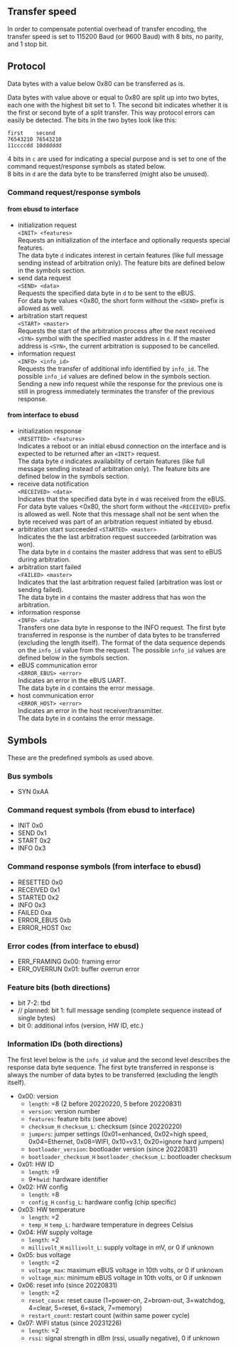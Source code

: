 ## Transfer speed

In order to compensate potential overhead of transfer encoding, the transfer speed is set to 115200 Baud (or 9600 Baud)
with 8 bits, no parity, and 1 stop bit.


## Protocol
Data bytes with a value below 0x80 can be transferred as is.

Data bytes with value above or equal to 0x80 are split up into two bytes, each one with the highest bit set to 1.
The second bit indicates whether it is the first or second byte of a split transfer. This way protocol errors can easily be detected.
The bits in the two bytes look like this:

```
first    second
76543210 76543210
11ccccdd 10dddddd
```
4 bits in `c` are used for indicating a special purpose and is set to one of the command request/response symbols as stated below.  
8 bits in `d` are the data byte to be transferred (might also be unused).

### Command request/response symbols

#### from ebusd to interface
 * initialization request  
   `<INIT> <features>`  
   Requests an initialization of the interface and optionally requests special features.  
   The data byte `d` indicates interest in certain features (like full message sending instead of arbitration only).
   The feature bits are defined below in the symbols section.
 * send data request  
   `<SEND> <data>`  
   Requests the specified data byte in `d` to be sent to the eBUS.  
   For data byte values <0x80, the short form without the `<SEND>` prefix is allowed as well.
 * arbitration start request  
   `<START> <master>`  
   Requests the start of the arbitration process after the next received `<SYN>` symbol with the specified master address in `d`.
   If the master address is `<SYN>`, the current arbitration is supposed to be cancelled.
 * information request  
  `<INFO> <info_id>`  
   Requests the transfer of additional info identified by `info_id`.
   The possible `info_id` values are defined below in the symbols section.
   Sending a new info request while the response for the previous one is still in progress immediately terminates the
   transfer of the previous response.

#### from interface to ebusd
  * initialization response  
    `<RESETTED> <features>`  
    Indicates a reboot or an initial ebusd connection on the interface and is expected to be returned after an `<INIT`> request.  
    The data byte `d` indicates availability of certain features (like full message sending instead of arbitration only).
    The feature bits are defined below in the symbols section.
  * receive data notification  
    `<RECEIVED> <data>`  
    Indicates that the specified data byte in `d` was received from the eBUS.  
    For data byte values <0x80, the short form without the `<RECEIVED>` prefix is allowed as well.
    Note that this message shall not be sent when the byte received was part of an arbitration request initiated by ebusd.
  * arbitration start succeeded
    `<STARTED> <master>`  
    Indicates the the last arbitration request succeeded (arbitration was won).  
    The data byte in `d` contains the master address that was sent to eBUS during arbitration.
  * arbitration start failed  
    `<FAILED> <master>`  
    Indicates that the last arbitration request failed (arbitration was lost or sending failed).  
    The data byte in `d` contains the master address that has won the arbitration.
  * information response  
    `<INFO> <data>`  
    Transfers one data byte in response to the INFO request. The first byte transferred in response is the number of
    data bytes to be transferred (excluding the length itself). The format of the data sequence depends on the `info_id`
    value from the request.
    The possible `info_id` values are defined below in the symbols section.
  * eBUS communication error  
    `<ERROR_EBUS> <error>`  
    Indicates an error in the eBUS UART.  
    The data byte in `d` contains the error message.
  * host communication error  
    `<ERROR_HOST> <error>`  
    Indicates an error in the host receiver/transmitter.  
    The data byte in `d` contains the error message.


## Symbols

These are the predefined symbols as used above.

### Bus symbols
 * SYN 0xAA

### Command request symbols (from ebusd to interface)
 * INIT 0x0
 * SEND 0x1
 * START 0x2
 * INFO 0x3

### Command response symbols (from interface to ebusd)
 * RESETTED 0x0
 * RECEIVED 0x1
 * STARTED 0x2
 * INFO 0x3
 * FAILED 0xa
 * ERROR_EBUS 0xb
 * ERROR_HOST 0xc

### Error codes (from interface to ebusd)
 * ERR_FRAMING 0x00: framing error
 * ERR_OVERRUN 0x01: buffer overrun error

### Feature bits (both directions)
 * bit 7-2: tbd
 * // planned: bit 1: full message sending (complete sequence instead of single bytes)
 * bit 0: additional infos (version, HW ID, etc.)

### Information IDs (both directions)
The first level below is the `info_id` value and the second level describes the response data byte sequence.
The first byte transferred in response is always the number of data bytes to be transferred (excluding the length itself).
 * 0x00: version  
   * `length`: =8 (2 before 20220220, 5 before 20220831)
   * `version`: version number
   * `features`: feature bits (see above)
   * `checksum_H` `checksum_L`: checksum (since 20220220)
   * `jumpers`: jumper settings (0x01=enhanced, 0x02=high speed, 0x04=Ethernet, 0x08=WIFI, 0x10=v3.1, 0x20=ignore hard jumpers)
   * `bootloader_version`: bootloader version (since 20220831)
   * `bootloader_checksum_H` `bootloader_checksum_L`: bootloader checksum
 * 0x01: HW ID
   * `length`: =9
   * 9*`hwid`: hardware identifier
 * 0x02: HW config
   * `length`: =8
   * `config_H` `config_L`: hardware config (chip specific)
 * 0x03: HW temperature
   * `length`: =2
   * `temp_H` `temp_L`: hardware temperature in degrees Celsius
 * 0x04: HW supply voltage
   * `length`: =2
   * `millivolt_H` `millivolt_L`: supply voltage in mV, or 0 if unknown
 * 0x05: bus voltage
   * `length`: =2
   * `voltage_max`: maximum eBUS voltage in 10th volts, or 0 if unknown
   * `voltage_min`: minimum eBUS voltage in 10th volts, or 0 if unknown
 * 0x06: reset info (since 20220831)
   * `length`: =2
   * `reset_cause`: reset cause (1=power-on, 2=brown-out, 3=watchdog, 4=clear, 5=reset, 6=stack, 7=memory)
   * `restart_count`: restart count (within same power cycle)
 * 0x07: WIFI status (since 20231226)
   * `length`: =2
   * `rssi`: signal strength in dBm (rssi, usually negative), 0 if unknown
